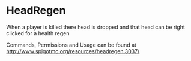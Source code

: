 # HeadRegen

When a player is killed there head is dropped and that head can be right clicked for a health regen

Commands, Permissions and Usage can be found at http://www.spigotmc.org/resources/headregen.3037/
